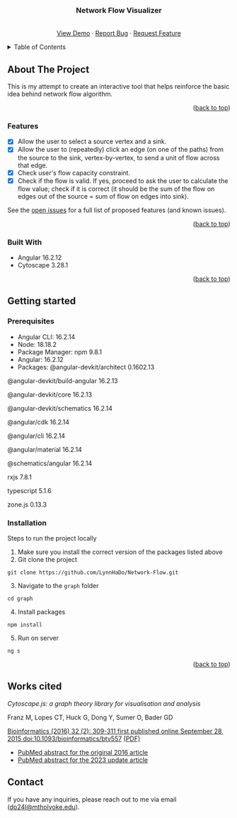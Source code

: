 <div id="top"></div>

<!-- PROJECT SHIELDS -->
<!--
*** I'm using markdown "reference style" links for readability.
*** Reference links are enclosed in brackets [ ] instead of parentheses ( ).
*** See the bottom of this document for the declaration of the reference variables
*** for contributors-url, forks-url, etc. This is an optional, concise syntax you may use.
*** https://www.markdownguide.org/basic-syntax/#reference-style-links
-->


<!-- PROJECT LOGO -->
<br />
<div align="center">

<h3 align="center">Network Flow Visualizer</h3>

  <p align="center">
    <br />
    <a href="https://drive.google.com/file/d/18qatkAQwhRhc3htudzSGjO8S7CXwDn3p/view?usp=sharing">View Demo</a>
    ·
    <a href="https://github.com/LynnHaDo/Network-Flow/issues">Report Bug</a>
    ·
    <a href="https://github.com/LynnHaDo/Network-Flow/issues">Request Feature</a>
  </p>
</div>

<!-- TABLE OF CONTENTS -->
<details>
  <summary>Table of Contents</summary>
  <ol>
    <li>
      <a href="#about-the-project">About The Project</a>
      <ul>
        <li><a href="#features">Features</a></li>
        <li><a href="#built-with">Built With</a></li>
      </ul>
    </li>
    <li>
      <a href="#getting-started">Getting started</a>
      <ul>
        <li><a href="#prerequisites">Prerequisites</a></li>
        <li><a href="#installation">Installation</a></li>
      </ul>
    </li>
    <li><a href="#works-cited">Works Cited</a></li>
    <li><a href="#contact">Contact</a></li>
  </ol>
</details>

<!-- ABOUT THE PROJECT -->
## About The Project

This is my attempt to create an interactive tool that helps reinforce the basic idea behind network flow algorithm.

<p align="right">(<a href="#top">back to top</a>)</p>

### Features

- [x] Allow the user to select a source vertex and a sink.
- [x] Allow the user to (repeatedly) click an edge (on one of the paths) from the source to the sink, vertex-by-vertex, to send a unit of flow across that edge. 
- [x] Check user's flow capacity constraint.
- [x] Check if the flow is valid. If yes, proceed to ask the user to calculate the flow value; check if it is correct (it should be the sum of the flow on edges out of the source = sum of flow on edges into sink).

See the [open issues](https://github.com/LynnHaDo/Network-Flow/issues) for a full list of proposed features (and known issues).

<p align="right">(<a href="#top">back to top</a>)</p>

### Built With

- Angular 16.2.12
- Cytoscape 3.28.1

<p align="right">(<a href="#top">back to top</a>)</p>

<!-- GETTING STARTED -->
## Getting started

### Prerequisites

- Angular CLI: 16.2.14
- Node: 18.18.2
- Package Manager: npm 9.8.1
- Angular: 16.2.12
- Packages:
@angular-devkit/architect       0.1602.13

@angular-devkit/build-angular   16.2.13

@angular-devkit/core            16.2.13

@angular-devkit/schematics      16.2.14

@angular/cdk                    16.2.14

@angular/cli                    16.2.14

@angular/material               16.2.14

@schematics/angular             16.2.14

rxjs                            7.8.1

typescript                      5.1.6

zone.js                         0.13.3

### Installation

Steps to run the project locally

1. Make sure you install the correct version of the packages listed above
2. Git clone the project

```
git clone https://github.com/LynnHaDo/Network-Flow.git
```

3. Navigate to the `graph` folder

```
cd graph
```

4. Install packages

```
npm install
```

5. Run on server

```
ng s
```

<p align="right">(<a href="#top">back to top</a>)</p>

## Works cited

*Cytoscape.js: a graph theory library for visualisation and analysis*

Franz M, Lopes CT, Huck G, Dong Y, Sumer O, Bader GD

[Bioinformatics (2016) 32 (2): 309-311 first published online September 28, 2015 doi:10.1093/bioinformatics/btv557](https://bioinformatics.oxfordjournals.org/content/32/2/309) [(PDF)](http://bioinformatics.oxfordjournals.org/content/32/2/309.full.pdf)

- [PubMed abstract for the original 2016 article](http://www.ncbi.nlm.nih.gov/pubmed/26415722)
- [PubMed abstract for the 2023 update article](https://pubmed.ncbi.nlm.nih.gov/36645249)

## Contact

If you have any inquiries, please reach out to me via email (do24l@mtholyoke.edu).


